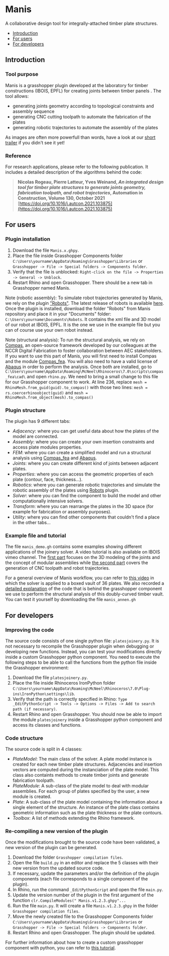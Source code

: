 # Manis 
A collaborative design tool for integrally-attached timber plate structures.

* [Introduction](#introduction)
* [For users](#for-users)
* [For developers](#for-developers)

## Introduction

### Tool purpose
Manis is a grasshopper plugin developed at the laboratory for timber constructions (IBOIS, EPFL) for creating joints between timber panels .
The tool allows:
* generating joints geometry according to topological constraints and assembly sequence
* generating CNC cutting toolpath to automate the fabrication of the plates
* generating robotic trajectories to automate the assembly of the plates

As images are often more powerfull than words, have a look at our [short trailer](https://vimeo.com/635101614) if you didn't see it yet!

### Reference
For research applications, please refer to the following publication. It includes a detailed description of the algorithms behind the code: 
> __Nicolas Rogeau, Pierre Latteur, Yves Weinand, _An integrated design tool for timber plate structures to generate joints geometry, fabrication toolpath, and robot trajectories_, Automation in Construction, Volume 130, October 2021__
> [https://doi.org/10.1016/j.autcon.2021.103875](https://doi.org/10.1016/j.autcon.2021.103875)

## For users

### Plugin installation
1. Download the file `Manis.x.ghpy`.
2. Place the file inside Grasshopper Components folder `C:\Users\yourname\AppData\Roaming\Grasshopper\Libraries` or `Grasshopper -> File -> Special folders -> Components folder`.
3. Verify that the file is unblocked: `Right-click on the file -> Properties -> General -> Unblock`.
4. Restart Rhino and open Grasshopper. There should be a new tab in Grasshopper named Manis.

Note (robotic assembly): To simulate robot trajectories generated by Manis, we rely on the plugin ["Robots"](https://github.com/visose/Robots). The latest release of robots is available [here](https://github.com/visose/Robots/releases). Once the plugin is installed, download the folder "Robots" from Manis repository and place it in your "Documents" folder: `C:\Users\yourname\Documents\Robots`. It contains the xml file and 3D model of our robot at IBOIS, EPFL. It is the one we use in the example file but you can of course use your own robot instead.

Note (structural analysis): To run the structural analysis, we rely on [Compas](https://compas.dev), an open-source framework developed by our colleagues at the NCCR Digital Fabrication to foster collaboration between AEC stakeholders. If you want to use this part of Manis, you will first need to install Compas and the module [Compas_fea](https://compas.dev/compas_fea). You will also need to have a valid license of [Abaqus](https://www.3ds.com/products-services/simulia/products/abaqus/) in order to perform the analysis. Once both are installed, go to `C:\Users\yourname\AppData\Roaming\McNeel\Rhinoceros\7.0\scripts\compas_fea\cad\` and open `rhino.py`. We need to bring a small change to this file for our Grasshopper component to work. At line 236, replace `mesh = RhinoMesh.from_guid(guid).to_compas()` with those two lines: `mesh = rs.coercerhinoobject(guid)`
and `mesh = RhinoMesh.from_object(mesh).to_compas()`

### Plugin structure
The plugin has 9 different tabs:
* _Adjacency_: where you can get useful data about how the plates of the model are connected. 
* _Assembly_: where you can create your own insertion constraints and access plate modules properties.
* _FEM_: where you can create a simplified model and run a structural analysis using [Compas_fea](https://compas.dev/compas_fea) and [Abaqus](https://www.3ds.com/products-services/simulia/products/abaqus/).
* _Joints_: where you can create different kind of joints between adjacent plates. 
* _Properties_: where you can access the geometric properties of each plate (contour, face, thickness...).
* _Robotics_: where you can generate robotic trajectories and simulate the robotic assembly of the plates using [Robots](https://github.com/visose/Robots) plugin.
* _Solver_: where you can find the component to build the model and other computationally intensive solvers.
* _Transform_: where you can rearrange the plates in the 3D space (for example for fabrication or assembly purposes).
* _Utility_: where you can find other components that couldn't find a place in the other tabs...

### Example file and tutorial
The file `manis_demo.gh` contains some examples showing different applications of the joinery solver.
A video tutorial is also available on IBOIS vimeo channel. The [first part](https://vimeo.com/635110679) focuses on the 3D modeling of the joints and the concept of modular assemblies while [the second part](https://vimeo.com/635112019) covers the generation of CNC toolpath and robot trajectories.

For a general overview of Manis workflow, you can refer to [this video](https://vimeo.com/635127909) in which the solver is applied to a boxed vault of 36 plates.
We also recorded a [detailed explanation](https://vimeo.com/635128815) of the code that is behind the grasshopper component we use to perform the structural analysis of this doubly-curved timber vault. You can test it yourself by downloading the file `manis_annen.gh`

## For developers

### Improving the code
The source code consists of one single python file: `platesjoinery.py`. 
It is not necessary to recompile the Grasshopper plugin when debugging or developing new functions.
Instead, you can test your modifications directly inside a custom Grasshopper python component.
You need to execute the following steps to be able to call the functions from the python file inside the Grasshopper environment: 
1. Download the file `platesjoinery.py`.
2. Place the file inside Rhinoceros IronPython folder `C:\Users\yourname\AppData\Roaming\McNeel\Rhinoceros\7.0\Plug-ins\IronPython\settings\lib`.
3. Verify that the path is correctly specified in Rhino: `Type _EditPythonScript -> Tools -> Options -> Files -> Add to search path (if necessary)`.
4. Restart Rhino and open Grasshopper. You should now be able to import the module `platesjoinery` inside a Grasshopper python component and access its classes and functions.

### Code structure
The source code is split in 4 classes:
* _PlateModel_: The main class of the solver. A plate model instance is created for each new timber plate structures. Adjacencies and insertion vectors are computed during the instanciation of the plate model. This class also containts methods to create timber joints and generate fabrication toolpath.
* _PlateModule_: A sub-class of the plate model to deal with modular assemblies. For each group of plates specified by the user, a new module is created.
* _Plate_: A sub-class of the plate model containing the information about a single element of the structure. An instance of the plate class contains geometric information such as the plate thickness or the plate contours.
* _Toolbox_: A list of methods extending the Rhino framework. 

### Re-compiling a new version of the plugin
Once the modifications brought to the source code have been validated, a new version of the plugin can be generated.

1. Download the folder `Grasshopper compilation files`.
2. Open the file `build.py` in an editor and replace the 5 classes with their new version from the updated source code.
3. If necessary, update the parameters and/or the definition of the plugin components (each file corresponds to a single component of the plugin).
4. In Rhino, run the command `_EditPythonScript` and open the file `main.py`.
5. Update the version number of the plugin in the first argument of the function `clr.CompileModules(" Manis.v1.2.3.ghpy"...`
6. Run the file `main.py`. It will create a file `Manis.v1.2.3.ghpy` in the folder `Grasshopper compilation files`.
7. Move the newly created file to the Grasshopper Components folder `C:\Users\yourname\AppData\Roaming\Grasshopper\Libraries` or `Grasshopper -> File -> Special folders -> Components folder`.
8. Restart Rhino and open Grasshopper. The plugin should be updated.

For further information about how to create a custom grasshopper component with python, you can refer to [this tutorial](https://discourse.mcneel.com/t/tutorial-creating-a-grasshopper-component-with-the-python-ghpy-compiler/38552).

